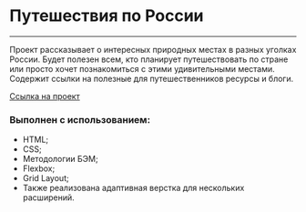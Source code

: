 # Путешествия по России
------------

Проект рассказывает о интересных природных местах в разных уголках России. Будет полезен всем, кто планирует путешествовать по стране или просто хочет познакомиться с этими удивительными местами. Содержит ссылки на полезные для путешественников ресурсы и блоги. 

[Ссылка на проект](https://kireevama.github.io/russian-travel/)

### Выполнен с использованием:
- HTML;
- CSS;
- Методологии БЭМ;
- Flexbox;
- Grid Layout;
- Также реализована адаптивная верстка для нескольких расширений.
